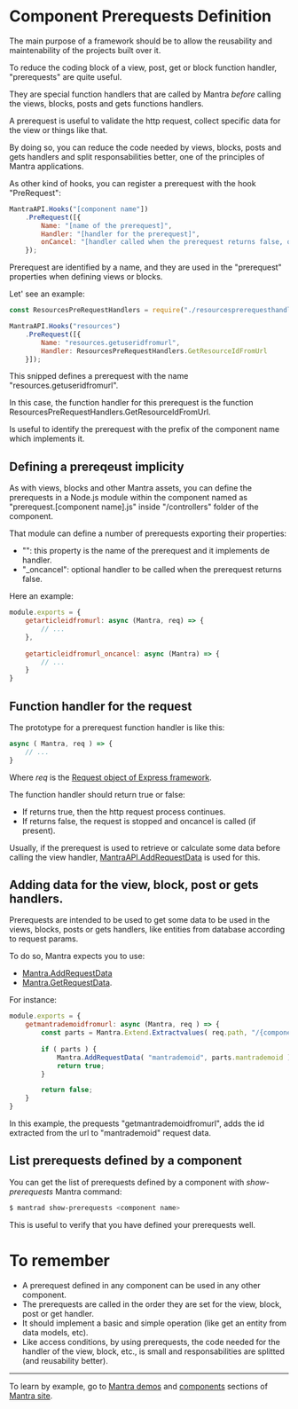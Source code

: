 # Component Prerequests Definition

The main purpose of a framework should be to allow the reusability and maintenability of the projects built over it.

To reduce the coding block of a view, post, get or block function handler, "prerequests" are quite useful.

They are special function handlers that are called by Mantra *before* calling the views, blocks, posts and gets functions handlers.

A prerequest is useful to validate the http request, collect specific data for the view or things like that.

By doing so, you can reduce the code needed by views, blocks, posts and gets handlers and split responsabilities better, one of the principles of Mantra applications.

As other kind of hooks, you can register a prerequest with the hook "PreRequest":

```js
MantraAPI.Hooks("[component name"])
    .PreRequest([{
        Name: "[name of the prerequest]",
        Handler: "[handler for the prerequest]",
        onCancel: "[handler called when the prerequest returns false, optional]"
    });
```

Prerequest are identified by a name, and they are used in the "prerequest" properties when defining views or blocks.

Let' see an example:

```js
const ResourcesPreRequestHandlers = require("./resourcesprerequesthandlers.js");

MantraAPI.Hooks("resources")
    .PreRequest([{
        Name: "resources.getuseridfromurl",
        Handler: ResourcesPreRequestHandlers.GetResourceIdFromUrl
    }]);
```

This snipped defines a prerequest with the name "resources.getuseridfromurl".

In this case, the function handler for this prerequest is the function ResourcesPreRequestHandlers.GetResourceIdFromUrl.

Is useful to identify the prerequest with the prefix of the component name which implements it.

## Defining a prereqeust implicity

As with views, blocks and other Mantra assets, you can define the prerequests in a Node.js module within the component named as "prerequest.[component name].js" inside "/controllers" folder of the component.

That module can define a number of prerequests exporting their properties:

* "<access condition name>": this property is the name of the prerequest and it implements de handler.
* "<access condition name>_oncancel": optional handler to be called when the prerequest returns false.

Here an example:

```js
module.exports = {
    getarticleidfromurl: async (Mantra, req) => {
        // ...
    },
 
    getarticleidfromurl_oncancel: async (Mantra) => {
        // ...
    }
}
```

## Function handler for the request

The prototype for a prerequest function handler is like this:

```js
async ( Mantra, req ) => {
    // ...
}
```

Where *req* is the [Request object of Express framework](https://expressjs.com/en/4x/api.html#req).

The function handler should return true or false:

* If returns true, then the http request process continues.
* If returns false, the request is stopped and oncancel is called (if present).

Usually, if the prerequest is used to retrieve or calculate some data before calling the view handler, [MantraAPI.AddRequestData](/docs/33-mantra-API-reference.md#mantraapi.addrequestdata) is used for this.

## Adding data for the view, block, post or gets handlers.

Prerequests are intended to be used to get some data to be used in the views, blocks, posts or gets handlers, like entities from database according to request params.

To do so, Mantra expects you to use:

* [Mantra.AddRequestData](/docs/33-mantra-API-reference.md#mantraapi.addrequestdata)
* [Mantra.GetRequestData](/docs/33-mantra-API-reference.md#mantraapigetrequestdata).

For instance:

```js
module.exports = {
    getmantrademoidfromurl: async (Mantra, req ) => {
        const parts = Mantra.Extend.Extractvalues( req.path, "/{component}/{mantrademoid}");
           
        if ( parts ) {
            Mantra.AddRequestData( "mantrademoid", parts.mantrademoid );
            return true;
        }

        return false;
    }
}
```

In this example, the prequests "getmantrademoidfromurl", adds the id extracted from the url to "mantrademoid" request data.

## List prerequests defined by a component

You can get the list of prerequests defined by a component with *show-prerequests* Mantra command:

```bash
$ mantrad show-prerequests <component name>
```

This is useful to verify that you have defined your prerequests well.

# To remember

* A prerequest defined in any component can be used in any other component.
* The prerequests are called in the order they are set for the view, block, post or get handler.
* It should implement a basic and simple operation (like get an entity from data models, etc).
* Like access conditions, by using prerequests, the code needed for the handler of the view, block, etc., is small and responsabilities are splitted (and reusability better). 

***
To learn by example, go to [Mantra demos](https://www.mantrajs.com/mantrademos/showall) and [components](https://www.mantrajs.com/marketplacecomponent/components) sections of [Mantra site](https://www.mantrajs.com).